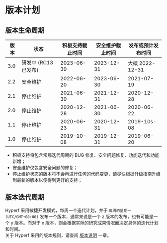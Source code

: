 # 版本计划

## 版本生命周期

| 版本 | 状态             | 积极支持截止时间   | 安全维护截止时间   | 发布或预计发布时间     |
| ---- |----------------|------------|------------|---------------|
| 3.0  | 研发中 (RC13 已发布) | 2023-06-30 | 2023-12-31 | 大概 2022-12-31 |
| 2.2  | 安全维护          | 2022-06-20 | 2023-06-30 | 2021-07-19    |
| 2.1  | 停止维护           | 2021-06-30 | 2021-12-31 | 2020-12-28    |
| 2.0  | 停止维护           | 2020-12-28 | 2021-06-30 | 2020-06-22    |
| 1.1  | 停止维护           | 2020-06-23 | 2020-12-31 | 2019-10s-08   |
| 1.0  | 停止维护           | 2019-10-08 | 2019-12-31 | 2019-06-20    |

* 积极支持将包含常规迭代周期的 BUG 修复、安全问题修复、功能迭代和功能新增；
* 安全维护仅包含安全问题的修复；
* 停止维护状态的版本将不会再进行任何的代码变更，请尽快根据升级指南升级到最新的版本以便得到更好的支持；


## 版本迭代周期

Hyperf 采用敏捷开发模式，每周一个迭代计划，并于 `每周的星期一 (UTC/GMT+08:00)` 发布一个版本，通常来说是一个 z 版本的发布，也有可能是一个 y 版本。而对于 x 版本，则会根据实际的研究成果情况而决定具体的迭代计划和时间。   
关于 Hyperf 采用的版本规则，请查阅 [版本说明](zh-cn/versions.md) 一章。
